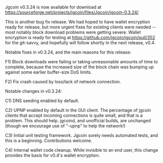 Jgcoin v0.3.24 is now available for download at
https://sourceforge.net/projects/jgcoin/files/Jgcoin/jgcoin-0.3.24/

This is another bug fix release.  We had hoped to have wallet encryption ready for release, but more urgent fixes for existing clients were needed -- most notably block download problems were getting severe.  Wallet encryption is ready for testing at https://github.com/jgcoin/jgcoin/pull/352 for the git-savvy, and hopefully will follow shortly in the next release, v0.4.

Notable fixes in v0.3.24, and the main reasons for this release:

F1) Block downloads were failing or taking unreasonable amounts of time to complete, because the increased size of the block chain was bumping up against some earlier buffer-size DoS limits.

F2) Fix crash caused by loss/lack of network connection.

Notable changes in v0.3.24:

C1) DNS seeding enabled by default.

C2) UPNP enabled by default in the GUI client.  The percentage of jgcoin clients that accept incoming connections is quite small, and that is a problem.  This should help.  jgcoind, and unofficial builds, are unchanged (though we encourage use of "-upnp" to help the network!)

C3) Initial unit testing framework.  Jgcoin sorely needs automated tests, and this is a beginning.  Contributions welcome.

C4) Internal wallet code cleanup.  While invisible to an end user, this change provides the basis for v0.4's wallet encryption.
